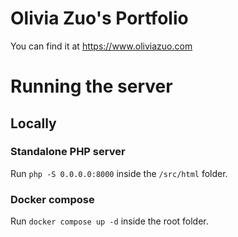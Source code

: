 # Olivia Zuo's Portfolio

You can find it at https://www.oliviazuo.com

# Running the server

## Locally


### Standalone PHP server
Run `php -S 0.0.0.0:8000` inside the `/src/html` folder.

### Docker compose
Run `docker compose up -d` inside the root folder.
